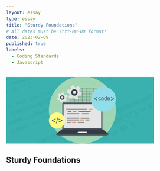 ```yaml
---
layout: essay
type: essay
title: "Sturdy Foundations"
# All dates must be YYYY-MM-DD format!
date: 2023-02-09
published: true
labels:
  - Coding Standards
  - Javascript
---
```


<img width="400px" class="rounded float-start pe-4" src="../img/coding-standards.jpg">

## Sturdy Foundations
